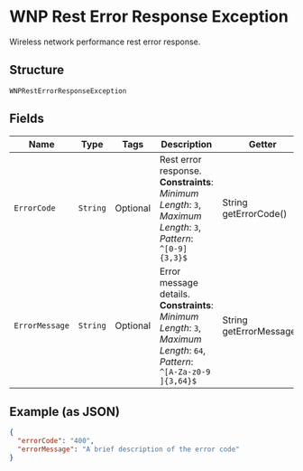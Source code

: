
# WNP Rest Error Response Exception

Wireless network performance rest error response.

## Structure

`WNPRestErrorResponseException`

## Fields

| Name | Type | Tags | Description | Getter | Setter |
|  --- | --- | --- | --- | --- | --- |
| `ErrorCode` | `String` | Optional | Rest error response.<br>**Constraints**: *Minimum Length*: `3`, *Maximum Length*: `3`, *Pattern*: `^[0-9]{3,3}$` | String getErrorCode() | setErrorCode(String errorCode) |
| `ErrorMessage` | `String` | Optional | Error message details.<br>**Constraints**: *Minimum Length*: `3`, *Maximum Length*: `64`, *Pattern*: `^[A-Za-z0-9 ]{3,64}$` | String getErrorMessage() | setErrorMessage(String errorMessage) |

## Example (as JSON)

```json
{
  "errorCode": "400",
  "errorMessage": "A brief description of the error code"
}
```

